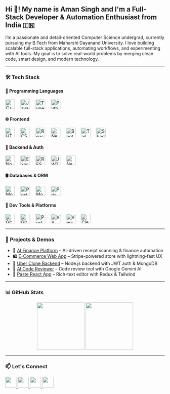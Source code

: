 <h2 align="left">Hi 👋! My name is Aman Singh and I'm a Full-Stack Developer & Automation Enthusiast from India 🇮🇳</h2>

<p>
I’m a passionate and detail-oriented Computer Science undergrad, currently pursuing my B.Tech from Maharshi Dayanand University.  
I love building scalable full-stack applications, automating workflows, and experimenting with AI tools.  
My goal is to solve real-world problems by merging clean code, smart design, and modern technology.
</p>

---

### 🛠️ Tech Stack

#### 🧠 Programming Languages  
<div align="left">
  <img src="https://cdn.jsdelivr.net/gh/devicons/devicon/icons/cplusplus/cplusplus-original.svg" height="30" alt="C++" />
  <img width="10"/>
  <img src="https://cdn.jsdelivr.net/gh/devicons/devicon/icons/javascript/javascript-original.svg" height="30" alt="JavaScript" />
  <img width="10"/>
  <img src="https://cdn.jsdelivr.net/gh/devicons/devicon/icons/typescript/typescript-original.svg" height="30" alt="TypeScript" />
  <img width="10"/>
  <img src="https://cdn.jsdelivr.net/gh/devicons/devicon/icons/python/python-original.svg" height="30" alt="Python" />
</div>

#### 🌐 Frontend  
<div align="left">
  <img src="https://cdn.jsdelivr.net/gh/devicons/devicon/icons/html5/html5-original.svg" height="30" alt="HTML5" />
  <img width="10"/>
  <img src="https://cdn.jsdelivr.net/gh/devicons/devicon/icons/css3/css3-original.svg" height="30" alt="CSS3" />
  <img width="10"/>
  <img src="https://cdn.jsdelivr.net/gh/devicons/devicon/icons/react/react-original.svg" height="30" alt="React.js" />
  <img width="10"/>
  <img src="https://cdn.jsdelivr.net/gh/devicons/devicon/icons/nextjs/nextjs-original.svg" height="30" alt="Next.js" />
  <img width="10"/>
  <img src="https://cdn.jsdelivr.net/gh/devicons/devicon/icons/bootstrap/bootstrap-original.svg" height="30" alt="Bootstrap" />
  <img width="10"/>
  <img src="https://img.shields.io/badge/Tailwind_CSS-38B2AC?style=flat&logo=tailwind-css&logoColor=white" height="30" alt="Tailwind CSS"/>
  <img width="10"/>
  <img src="https://img.shields.io/badge/ShadCN_UI-black?style=flat&logo=none" height="30" alt="ShadCN UI"/>
</div>

#### 🧩 Backend & Auth  
<div align="left">
  <img src="https://cdn.jsdelivr.net/gh/devicons/devicon/icons/nodejs/nodejs-original.svg" height="30" alt="Node.js" />
  <img width="10"/>
  <img src="https://cdn.jsdelivr.net/gh/devicons/devicon/icons/express/express-original.svg" height="30" alt="Express.js" />
  <img width="10"/>
  <img src="https://img.shields.io/badge/REST%20API-blue?style=flat" height="30" alt="RESTful APIs" />
  <img width="10"/>
  <img src="https://img.shields.io/badge/JWT-black?style=flat" height="30" alt="JWT" />
  <img width="10"/>
  <img src="https://img.shields.io/badge/NextAuth.js-grey?style=flat&logo=nextdotjs" height="30" alt="NextAuth.js" />
</div>

#### 🛢️ Databases & ORM  
<div align="left">
  <img src="https://cdn.jsdelivr.net/gh/devicons/devicon/icons/mongodb/mongodb-original.svg" height="30" alt="MongoDB" />
  <img width="10"/>
  <img src="https://cdn.jsdelivr.net/gh/devicons/devicon/icons/postgresql/postgresql-original.svg" height="30" alt="PostgreSQL" />
  <img width="10"/>
  <img src="https://img.shields.io/badge/Mongoose-880000?style=flat" height="30" alt="Mongoose" />
  <img width="10"/>
  <img src="https://img.shields.io/badge/Prisma%20ORM-2D3748?style=flat&logo=prisma&logoColor=white" height="30" alt="Prisma ORM" />
</div>

#### 🧰 Dev Tools & Platforms  
<div align="left">
  <img src="https://cdn.jsdelivr.net/gh/devicons/devicon/icons/git/git-original.svg" height="30" alt="Git" />
  <img width="10"/>
  <img src="https://cdn.jsdelivr.net/gh/devicons/devicon/icons/github/github-original.svg" height="30" alt="GitHub" />
  <img width="10"/>
  <img src="https://img.shields.io/badge/Postman-FF6C37?style=flat&logo=postman&logoColor=white" height="30" alt="Postman" />
  <img width="10"/>
  <img src="https://cdn.jsdelivr.net/gh/devicons/devicon/icons/vscode/vscode-original.svg" height="30" alt="VS Code" />
  <img width="10"/>
  <img src="https://img.shields.io/badge/Vercel-000000?style=flat&logo=vercel&logoColor=white" height="30" alt="Vercel" />
  <img width="10"/>
  <img src="https://img.shields.io/badge/Clerk.dev-purple?style=flat&logo=clerk&logoColor=white" height="30" alt="Clerk" />
</div>

---

### 🚀 Projects & Demos

- 🧠 [AI Finance Platform](https://ai-finance-platform-iaman011s-projects.vercel.app/) – AI-driven receipt scanning & finance automation  
- 🛍️ [E-Commerce Web App](https://e-commerce-nextjs-iaman011s-projects.vercel.app/) – Stripe-powered store with lightning-fast UX  
- 🚗 [Uber Clone Backend](https://github.com/iaman011/Uber-Clone-App) – Node.js backend with JWT auth & MongoDB  
- 🤖 [AI Code Reviewer](https://github.com/iaman011/AI-Powered-Code-Reviewer) – Code review tool with Google Gemini AI  
- 📝 [Paste React App](https://paste-app-di7v-iaman011s-projects.vercel.app/) – Rich-text editor with Redux & Tailwind

---

### 📊 GitHub Stats

<div align="center">
  <img src="https://github-readme-stats.vercel.app/api?username=iaman011&show_icons=true&theme=dracula&count_private=true&hide_border=false" height="150" />
  <img src="https://github-readme-stats.vercel.app/api/top-langs?username=iaman011&layout=compact&theme=dracula&hide_border=false" height="150" />
</div>

---

### 📫 Let's Connect

<div align="left">
  <a href="https://www.linkedin.com/in/iaman011/" target="_blank">
    <img src="https://img.shields.io/static/v1?message=LinkedIn&logo=linkedin&label=&color=0077B5&logoColor=white&labelColor=&style=for-the-badge" height="35" />
  </a>
  <a href="https://github.com/iaman011" target="_blank">
    <img src="https://img.shields.io/static/v1?message=GitHub&logo=github&label=&color=181717&logoColor=white&labelColor=&style=for-the-badge" height="35" />
  </a>
  <a href="mailto:iaman.singh011@gmail.com" target="_blank">
    <img src="https://img.shields.io/static/v1?message=Gmail&logo=gmail&label=&color=D14836&logoColor=white&labelColor=&style=for-the-badge" height="35" />
  </a>
  <a href="https://aman-portfolio-iaman011s-projects.vercel.app/" target="_blank">
    <img src="https://img.shields.io/static/v1?message=Portfolio&logo=vercel&label=&color=000000&logoColor=white&labelColor=&style=for-the-badge" height="35" />
  </a>
</div>
